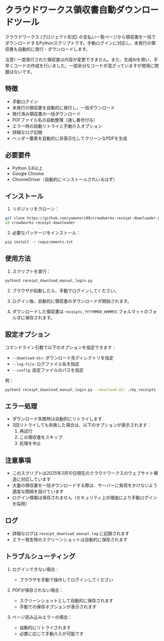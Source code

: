 # クラウドワークス領収書自動ダウンロードツール

クラウドワークス (プロジェクト形式) の支払い一覧ページから領収書を一括でダウンロードするPythonスクリプトです。手動ログインに対応し、未発行の領収書も自動的に発行・ダウンロードします。

注意!: 一度発行された領収書は内容が変更できません。また、生成AIを用い、手早くコードの作成を行いました。一部余分なコードが混ざっていますが使用に問題はないです。

## 特徴

- 手動ログイン
- 未発行の領収書を自動的に発行し、一括ダウンロード
- 発行済み領収書の一括ダウンロード
- PDFファイル名の自動整理（通し番号付与）
- エラー時の自動リトライと手動介入オプション
- 詳細なログ記録
- ヘッダー要素を自動的に非表示化してクリーンなPDFを生成

## 必要要件

- Python 3.8以上
- Google Chrome
- ChromeDriver（自動的にインストールされいるはず）

## インストール

1. リポジトリをクローン：
```zsh
git clone https://github.com/yamanori99/crowdworks-receipt-downloader.git
cd crowdworks-receipt-downloader
```

2. 必要なパッケージをインストール：
```zsh
pip install -r requirements.txt
```

## 使用方法

1. スクリプトを実行：
```zsh
python3 receipt_download_manual_login.py
```

2. ブラウザが起動したら、手動でログインしてください。

3. ログイン後、自動的に領収書のダウンロードが開始されます。

4. ダウンロードした領収書は `receipts_YYYYMMDD_HHMMSS` フォルマットのフォルダに保存されます。

## 設定オプション

コマンドライン引数で以下のオプションを指定できます：

- `--download-dir`: ダウンロード先ディレクトリを指定
- `--log-file`: ログファイル名を指定
- `--config`: 設定ファイルのパスを指定

例：
```zsh
python3 receipt_download_manual_login.py --download-dir ./my_receipts --log-file my_log.log
```

## エラー処理

- ダウンロード失敗時は自動的にリトライします
- 3回リトライしても失敗した場合は、以下のオプションが表示されます：
  1. 再試行
  2. この領収書をスキップ
  3. 処理を中止

## 注意事項

- このスクリプトは2025年3月10日現在のクラウドワークスのウェブサイト構造に対応しています
- 大量の領収書を一括ダウンロードする際は、サーバーに負荷をかけないよう適度な間隔を設けています
- ログイン情報は保存されません（セキュリティ上の理由により手動ログインを採用）

## ログ

- 詳細なログは `receipt_download_manual.log` に記録されます
- エラー発生時のスクリーンショットは自動的に保存されます

## トラブルシューティング

1. ログインできない場合：
   - ブラウザを手動で操作してログインしてください

2. PDFが保存されない場合：
   - スクリーンショットとして自動的に保存されます
   - 手動での保存オプションが表示されます

3. ページ読み込みエラーの場合：
   - 自動的にリトライされます
   - 必要に応じて手動介入が可能です

